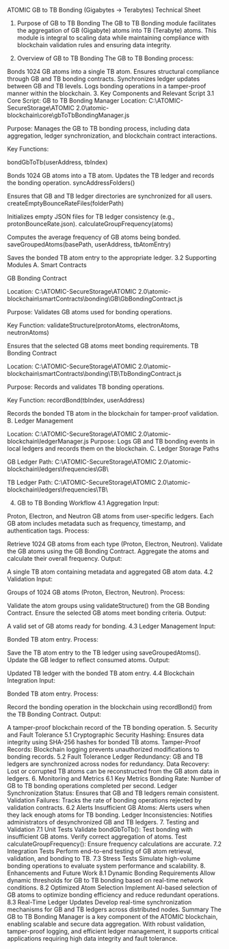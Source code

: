 ATOMIC GB to TB Bonding (Gigabytes → Terabytes) Technical Sheet
1. Purpose of GB to TB Bonding
The GB to TB Bonding module facilitates the aggregation of GB (Gigabyte) atoms into TB (Terabyte) atoms. This module is integral to scaling data while maintaining compliance with blockchain validation rules and ensuring data integrity.

2. Overview of GB to TB Bonding
The GB to TB Bonding process:

Bonds 1024 GB atoms into a single TB atom.
Ensures structural compliance through GB and TB bonding contracts.
Synchronizes ledger updates between GB and TB levels.
Logs bonding operations in a tamper-proof manner within the blockchain.
3. Key Components and Relevant Script
3.1 Core Script: GB to TB Bonding Manager
Location:
C:\ATOMIC-SecureStorage\ATOMIC 2.0\atomic-blockchain\core\gbToTbBondingManager.js

Purpose:
Manages the GB to TB bonding process, including data aggregation, ledger synchronization, and blockchain contract interactions.

Key Functions:

bondGbToTb(userAddress, tbIndex)

Bonds 1024 GB atoms into a TB atom.
Updates the TB ledger and records the bonding operation.
syncAddressFolders()

Ensures that GB and TB ledger directories are synchronized for all users.
createEmptyBounceRateFiles(folderPath)

Initializes empty JSON files for TB ledger consistency (e.g., protonBounceRate.json).
calculateGroupFrequency(atoms)

Computes the average frequency of GB atoms being bonded.
saveGroupedAtoms(basePath, userAddress, tbAtomEntry)

Saves the bonded TB atom entry to the appropriate ledger.
3.2 Supporting Modules
A. Smart Contracts

GB Bonding Contract

Location:
C:\ATOMIC-SecureStorage\ATOMIC 2.0\atomic-blockchain\smartContracts\bonding\GB\GbBondingContract.js

Purpose:
Validates GB atoms used for bonding operations.

Key Function:
validateStructure(protonAtoms, electronAtoms, neutronAtoms)

Ensures that the selected GB atoms meet bonding requirements.
TB Bonding Contract

Location:
C:\ATOMIC-SecureStorage\ATOMIC 2.0\atomic-blockchain\smartContracts\bonding\TB\TbBondingContract.js

Purpose:
Records and validates TB bonding operations.

Key Function:
recordBond(tbIndex, userAddress)

Records the bonded TB atom in the blockchain for tamper-proof validation.
B. Ledger Management

Location:
C:\ATOMIC-SecureStorage\ATOMIC 2.0\atomic-blockchain\ledgerManager.js
Purpose:
Logs GB and TB bonding events in local ledgers and records them on the blockchain.
C. Ledger Storage Paths

GB Ledger Path:
C:\ATOMIC-SecureStorage\ATOMIC 2.0\atomic-blockchain\ledgers\frequencies\GB\

TB Ledger Path:
C:\ATOMIC-SecureStorage\ATOMIC 2.0\atomic-blockchain\ledgers\frequencies\TB\

4. GB to TB Bonding Workflow
4.1 Aggregation
Input:

Proton, Electron, and Neutron GB atoms from user-specific ledgers.
Each GB atom includes metadata such as frequency, timestamp, and authentication tags.
Process:

Retrieve 1024 GB atoms from each type (Proton, Electron, Neutron).
Validate the GB atoms using the GB Bonding Contract.
Aggregate the atoms and calculate their overall frequency.
Output:

A single TB atom containing metadata and aggregated GB atom data.
4.2 Validation
Input:

Groups of 1024 GB atoms (Proton, Electron, Neutron).
Process:

Validate the atom groups using validateStructure() from the GB Bonding Contract.
Ensure the selected GB atoms meet bonding criteria.
Output:

A valid set of GB atoms ready for bonding.
4.3 Ledger Management
Input:

Bonded TB atom entry.
Process:

Save the TB atom entry to the TB ledger using saveGroupedAtoms().
Update the GB ledger to reflect consumed atoms.
Output:

Updated TB ledger with the bonded TB atom entry.
4.4 Blockchain Integration
Input:

Bonded TB atom entry.
Process:

Record the bonding operation in the blockchain using recordBond() from the TB Bonding Contract.
Output:

A tamper-proof blockchain record of the TB bonding operation.
5. Security and Fault Tolerance
5.1 Cryptographic Security
Hashing: Ensures data integrity using SHA-256 hashes for bonded TB atoms.
Tamper-Proof Records: Blockchain logging prevents unauthorized modifications to bonding records.
5.2 Fault Tolerance
Ledger Redundancy: GB and TB ledgers are synchronized across nodes for redundancy.
Data Recovery: Lost or corrupted TB atoms can be reconstructed from the GB atom data in ledgers.
6. Monitoring and Metrics
6.1 Key Metrics
Bonding Rate: Number of GB to TB bonding operations completed per second.
Ledger Synchronization Status: Ensures that GB and TB ledgers remain consistent.
Validation Failures: Tracks the rate of bonding operations rejected by validation contracts.
6.2 Alerts
Insufficient GB Atoms: Alerts users when they lack enough atoms for TB bonding.
Ledger Inconsistencies: Notifies administrators of desynchronized GB and TB ledgers.
7. Testing and Validation
7.1 Unit Tests
Validate bondGbToTb():
Test bonding with insufficient GB atoms.
Verify correct aggregation of atoms.
Test calculateGroupFrequency():
Ensure frequency calculations are accurate.
7.2 Integration Tests
Perform end-to-end testing of GB atom retrieval, validation, and bonding to TB.
7.3 Stress Tests
Simulate high-volume bonding operations to evaluate system performance and scalability.
8. Enhancements and Future Work
8.1 Dynamic Bonding Requirements
Allow dynamic thresholds for GB to TB bonding based on real-time network conditions.
8.2 Optimized Atom Selection
Implement AI-based selection of GB atoms to optimize bonding efficiency and reduce redundant operations.
8.3 Real-Time Ledger Updates
Develop real-time synchronization mechanisms for GB and TB ledgers across distributed nodes.
Summary
The GB to TB Bonding Manager is a key component of the ATOMIC blockchain, enabling scalable and secure data aggregation. With robust validation, tamper-proof logging, and efficient ledger management, it supports critical applications requiring high data integrity and fault tolerance.